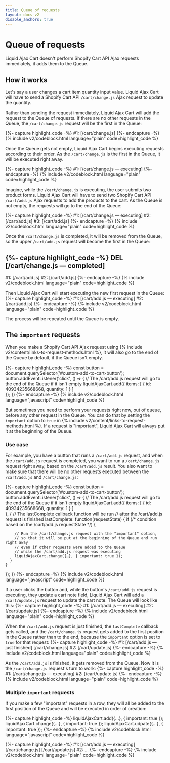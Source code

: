 ```yaml
---
title: Queue of requests
layout: docs-v2
disable_anchors: true
---
```


# Queue of requests

<p class="lead">
Liquid Ajax Cart doesn't perform Shopify Cart API Ajax requests immediately, it adds them to the Queue.
</p>

## How it works 

Let's say a user changes a cart item quantity input value. 
Liquid Ajax Cart will have to send a Shopify Cart API `/cart/change.js` Ajax request to update the quantity.

Rather than sending the request immediately, Liquid Ajax Cart will add the request to the Queue of requests.
If there are no other requests in the Queue, the `/cart/change.js` request will be the first in the Queue:

{%- capture highlight_code -%}
#1: [/cart/change.js]
{%- endcapture -%}
{% include v2/codeblock.html language="plain" code=highlight_code %}

Once the Queue gets not empty, Liquid Ajax Cart begins executing requests according to their order.
As the `/cart/change.js` is the first in the Queue, it will be executed right away.

{%- capture highlight_code -%}
#1: [/cart/change.js — executing]
{%- endcapture -%}
{% include v2/codeblock.html language="plain" code=highlight_code %}

Imagine, while the `/cart/change.js` is executing, the user submits two product forms.
Liquid Ajax Cart will have to send two Shopify Cart API `/cart/add.js` Ajax requests to add the products to the cart.
As the Queue is not empty, the requests will go to the end of the Queue:

{%- capture highlight_code -%}
#1: [/cart/change.js — executing]
#2: [/cart/add.js]
#3: [/cart/add.js]
{%- endcapture -%}
{% include v2/codeblock.html language="plain" code=highlight_code %}

Once the `/cart/change.js` is completed, it will be removed from the Queue, 
so the upper `/cart/add.js` request will become the first in the Queue:

{%- capture highlight_code -%}
DEL [/cart/change.js — completed]
---------------------------------
#1: [/cart/add.js]
#2: [/cart/add.js]
{%- endcapture -%}
{% include v2/codeblock.html language="plain" code=highlight_code %}

Then Liquid Ajax Cart will start executing the new first request in the Queue:
{%- capture highlight_code -%}
#1: [/cart/add.js — executing]
#2: [/cart/add.js]
{%- endcapture -%}
{% include v2/codeblock.html language="plain" code=highlight_code %}

The process will be repeated until the Queue is empty.

## The `important` requests

When you make a Shopify Cart API Ajax request using {% include v2/content/links-to-request-methods.html %},
it will also go to the end of the Queue by default, if the Queue isn't empty.

{%- capture highlight_code -%}
const button = document.querySelector('#custom-add-to-cart-button');
button.addEventListener('click', () => {
  // The /cart/add.js request will go to the end of the Queue if it isn't empty
  liquidAjaxCart.add({
    items: [
      {
        id: 40934235668668,
        quantity: 1
      }
    ]  
  });
})
{%- endcapture -%}
{% include v2/codeblock.html language="javascript" code=highlight_code %}

But sometimes you need to perform your requests right now, out of queue, before any other request in the Queue.
You can do that by setting the `important` option to `true` in {% include v2/content/links-to-request-methods.html %}.
If a request is "important", Liquid Ajax Cart will always put it at the beginning of the Queue.

### Use case

For example, you have a button that runs a `/cart/add.js` request,
and when the `/cart/add.js` request is completed, you want to run a `/cart/change.js` request right away, 
based on the `/cart/add.js` result. You also want to make sure that there will be no other requests executed
between the `/cart/add.js` and `/cart/change.js`:

{%- capture highlight_code -%}
const button = document.querySelector('#custom-add-to-cart-button');
button.addEventListener('click', () => {
  // The /cart/add.js request will go to the end of the Queue if it isn't empty
  liquidAjaxCart.add({
    items: [
      {
        id: 40934235668668,
        quantity: 1
      }
    ]  
  }, {
    // The lastComplete callback function will be run 
    // after the /cart/add.js request is finished
    lastComplete: function(requestState) {
      if (/* condition based on the /cart/add.js requestState */) {

        // Run the /cart/change.js request with the "important" option,
        // so that it will be put at the beginning of the Queue and run right away 
        // even if other requests were added to the Queue
        // while the /cart/add.js request was executing
        liquidAjaxCart.change({…}, { important: true });
      }
    }
  });
})
{%- endcapture -%}
{% include v2/codeblock.html language="javascript" code=highlight_code %}

If a user clicks the button and, while the button's `/cart/add.js` request is executing, they update a cart note field,
Liquid Ajax Cart will add a `/cart/update.js` request to update the cart note. The Queue will look like this:
{%- capture highlight_code -%}
#1: [/cart/add.js — executing]
#2: [/cart/update.js]
{%- endcapture -%}
{% include v2/codeblock.html language="plain" code=highlight_code %}

When the `/cart/add.js` request is just finished, the `lastComplete` callback gets called,
and the `/cart/change.js` request gets added to the first position in the Queue rather than to the end,
because the `important` option is set to `true` for that request:
{%- capture highlight_code -%}
#1: [/cart/add.js — just finished] [/cart/change.js]
#2: [/cart/update.js]
{%- endcapture -%}
{% include v2/codeblock.html language="plain" code=highlight_code %}

As the `/cart/add.js` is finished, it gets removed from the Queue.
Now it is the `/cart/change.js` request's turn to work:
{%- capture highlight_code -%}
#1: [/cart/change.js — executing]
#2: [/cart/update.js]
{%- endcapture -%}
{% include v2/codeblock.html language="plain" code=highlight_code %}

### Multiple `important` requests

If you make a few "important" requests in a row, they will all be added to the first position of the Queue
and will be executed in order of creation:

{%- capture highlight_code -%}
liquidAjaxCart.add({…}, { important: true });
liquidAjaxCart.change({…}, { important: true });
liquidAjaxCart.udpate({…}, { important: true });
{%- endcapture -%}
{% include v2/codeblock.html language="javascript" code=highlight_code %}

{%- capture highlight_code -%}
#1: [/cart/add.js — executing] [/cart/change.js] [/cart/update.js]
#2: ...
{%- endcapture -%}
{% include v2/codeblock.html language="plain" code=highlight_code %}
